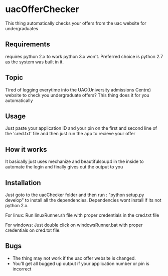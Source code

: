 # uacOfferChecker
This thing automatically checks your offers from the uac website for undergraduates

Requirements
-----------

requires python 2.x to work python 3.x won't.
Preferred choice is python 2.7 as the system was built in it.

Topic
----

Tired of logging everytime into the UAC(University admissions Centre) website to check you undergraduate offers?
This thing does it for you automatically

Usage
----

Just paste your application ID and your pin on the first and second line of the 'cred.txt' file and then just run the app to recieve your offer


How it works
-----------

It basically just uses mechanize and beautifulsoup4 in the inside to automate the login and finally gives out the output to you

Installation
-----------

Just goto to the uacChecker folder and then run :
"python setup.py develop" to install all the dependencies.
Dependencies wont install if its not python 2.x.

For linux: 	Run linuxRunner.sh file with proper credentials in the cred.txt file

For windows: Just double click on windowsRunner.bat with proper credentials on cred.txt file.

Bugs
----

- The thing may not work if the uac offer website is changed.
- You'll get all bugged up output if your application number or pin is incorrect

